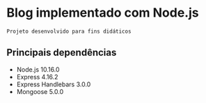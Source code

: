 # Blog implementado com Node.js
    Projeto desenvolvido para fins didáticos

## Principais dependências
- Node.js 10.16.0
- Express 4.16.2
- Express Handlebars 3.0.0
- Mongoose 5.0.0
